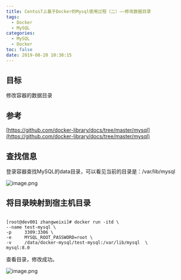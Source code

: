 ```yaml
---
title: Centos7上基于Docker的Mysql使用过程（二）——修改数据目录
tags:
  - Docker
  - MySQL
categories:
  - MySQL
  - Docker
toc: false
date: 2019-08-20 10:38:15
---
```


## 目标
修改容器的数据目录

## 参考
[https://github.com/docker-library/docs/tree/master/mysql](https://github.com/docker-library/docs/tree/master/mysql)

## 查找信息
登录容器查找MySQL的data目录，可以看见当前的目录是：/var/lib/mysql

![image.png](/images/2019/08/20/8f3b0ac0-c2f8-11e9-acf4-e97ea1e6a762.png)
## 将目录映射到宿主机目录
```shell

[root@dev001 zhangweixi]# docker run -itd \
--name test-mysql \
-p     3309:3306 \
-e     MYSQL_ROOT_PASSWORD=root \
-v     /data/docker-mysql/test-mysql:/var/lib/mysql  \
mysql:8.0

```
查看目录，修改成功。

![image.png](/images/2019/08/20/7b45e9b0-c2fb-11e9-acf4-e97ea1e6a762.png)